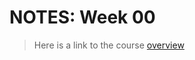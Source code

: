# NOTES: Week 00

> Here is a link to the course [overview](https://github.com/benbrastmckie/ModalHistory)

